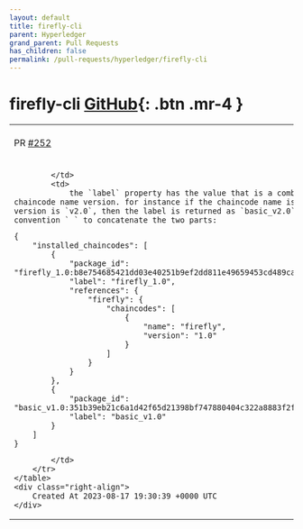 ```yaml
---
layout: default
title: firefly-cli
parent: Hyperledger
grand_parent: Pull Requests
has_children: false
permalink: /pull-requests/hyperledger/firefly-cli
---
```


# firefly-cli <span class="fs-3 right-align">[GitHub](https://github.com/hyperledger/firefly-cli){: .btn .mr-4 }</span>


<div>
    <table>
        <tr>
            <td>
                PR <a href="https://github.com/hyperledger/firefly-cli/pull/252" class=".btn">#252</a>
            </td>
            <td>
                <b>
                    Fix checking result of queryInstalled()
                </b>
            </td>
        </tr>
        <tr>
            <td>
                
            </td>
            <td>
                the `label` property has the value that is a combination of the chaincode name version. for instance if the chaincode name is `basic`, and version is `v2.0`, then the label is returned as `basic_v2.0`, using the convention `_` to concatenate the two parts:

```
{
	"installed_chaincodes": [
		{
			"package_id": "firefly_1.0:b8e754685421dd03e40251b9ef2dd811e49659453cd489ca7bd27585d9be06b4",
			"label": "firefly_1.0",
			"references": {
				"firefly": {
					"chaincodes": [
						{
							"name": "firefly",
							"version": "1.0"
						}
					]
				}
			}
		},
		{
			"package_id": "basic_v1.0:351b39eb21c6a1d42f65d21398bf747880404c322a8883f2fb61fe1a3bb0d68d",
			"label": "basic_v1.0"
		}
	]
}
```
            </td>
        </tr>
    </table>
    <div class="right-align">
        Created At 2023-08-17 19:30:39 +0000 UTC
    </div>
</div>

